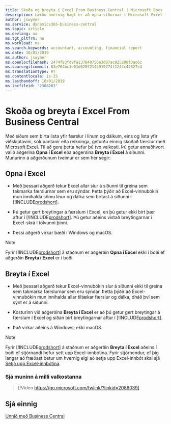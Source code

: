 ```yaml
---
title: Skoða og breyta í Excel From Business Central | Microsoft Docs
description: Lærðu hvernig hægt er að opna síðurnar í Microsoft Excel frá Business Central til að fá betri gagnagreiningar.
author: jswymer
ms.service: dynamics365-business-central
ms.topic: article
ms.devlang: na
ms.tgt_pltfrm: na
ms.workload: na
ms.search.keywords: accountant, accounting, financial report
ms.date: 10/01/2019
ms.author: jswymer
ms.openlocfilehash: 2474f83fd9fa137b40756a3d07ac025208f3ac6c
ms.sourcegitcommit: 02e704bc3e01d62072144919774f1244c42827e4
ms.translationtype: HT
ms.contentlocale: is-IS
ms.lasthandoff: 10/01/2019
ms.locfileid: "2308261"
---
```

# <a name="viewing-and-editing-in-excel-from-business-central"></a>Skoða og breyta í Excel From Business Central 

Með síðum sem birta lista yfir færslur í línum og dálkum, eins og lista yfir viðskiptavini, sölupantanir eða reikninga, geturðu einnig skoðað færslur með Microsoft Excel. Til að gera þetta hefur þú tvo valkosti. Þú getur annaðhvort valið aðgerina **Opna í Excel** eða aðgerðina **Breyta í Excel** á síðunni. Munurinn á aðgerðunum tveimur er sem hér segir:  

## <a name="open-in-excel"></a>Opna í Excel

-    Með þessari aðgerð tekur Excel allar síur á síðunni til greina sem takmarka færslurnar sem eru sýndar. Þetta þýðir að Excel-vinnubókin mun innihalda sömu línur og dálka sem birtast á síðunni í [!INCLUDE[prodshort](includes/prodshort.md)].

-    Þú getur gert breytingar á færslum í Excel, en þú getur ekki birt þær aftur í [!INCLUDE[prodshort](includes/prodshort.md)]. Þú getur aðeins vistað breytingarnar í Excel-skrá í tölvunni þinni. 

-    Þessi aðgerð virkar bæði í Windows og macOS. 

>[!NOTE]
>Fyrir [!INCLUDE[prodshort](includes/prodshort.md)] á staðnum er aðgerðin **Opna í Excel** ekki í boði ef aðgerðin **Breyta í Excel** er í boði.

## <a name="edit-in-excel"></a>Breyta í Excel

-    Með þessari aðgerð tekur Excel-vinnubókin síur á síðunni ekki til greina sem takmarka færslurnar sem eru sýndar. Þetta þýðir að Excel-vinnubókin mun innihalda allar tiltækar færslur og dálka, óháð því sem sýnt er á síðunni. 

-    Kosturinn við aðgerðina **Breyta í Excel** er að þú getur gert breytingar á færslum í Excel og síðan birt breytingarnar aftur í [!INCLUDE[prodshort](includes/prodshort.md)].

-    Það virkar aðeins á Windows; ekki macOS.

>[!NOTE]
>Fyrir [!INCLUDE[prodshort](includes/prodshort.md)] á staðnum er aðgerðin **Breyta í Excel** aðeins í boði ef stjórnandi hefur sett upp Excel-innbótina. Fyrir stjórnendur, ef þig langar að fræðast betur um hvernig eigi að setja upp Excel-innbót skal sjá [Setja upp Excel-innbótina](https://docs.microsoft.com/en-us/dynamics365/business-central/dev-itpro/administration/configuring-excel-addin).

### <a name="see-the-differences-between-the-options"></a>Sjá muninn á milli valkostanna 
> [!Video https://go.microsoft.com/fwlink/?linkid=2086039]

## <a name="see-also"></a>Sjá einnig
[Unnið með Business Central](ui-work-product.md)  
